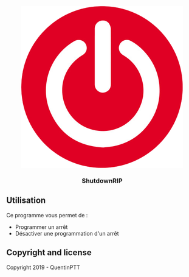 <p align="center">
  <img align="center" src="shutdown.png">
</p>
<h3 align="center">ShutdownRIP</h3>



## Utilisation

Ce programme vous permet de :
  - Programmer un arrêt
  - Désactiver une programmation d'un arrêt

## Copyright and license

Copyright 2019 - QuentinPTT
